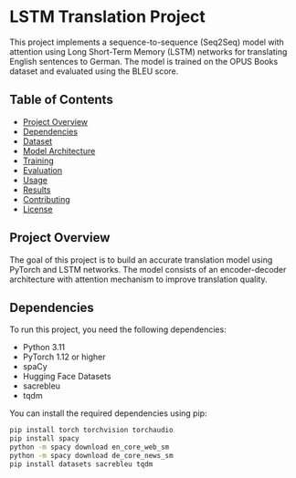 # LSTM Translation Project

This project implements a sequence-to-sequence (Seq2Seq) model with attention using Long Short-Term Memory (LSTM) networks for translating English sentences to German. The model is trained on the OPUS Books dataset and evaluated using the BLEU score.

## Table of Contents
- [Project Overview](#project-overview)
- [Dependencies](#dependencies)
- [Dataset](#dataset)
- [Model Architecture](#model-architecture)
- [Training](#training)
- [Evaluation](#evaluation)
- [Usage](#usage)
- [Results](#results)
- [Contributing](#contributing)
- [License](#license)

## Project Overview
The goal of this project is to build an accurate translation model using PyTorch and LSTM networks. The model consists of an encoder-decoder architecture with attention mechanism to improve translation quality.

## Dependencies
To run this project, you need the following dependencies:
- Python 3.11
- PyTorch 1.12 or higher
- spaCy
- Hugging Face Datasets
- sacrebleu
- tqdm

You can install the required dependencies using pip:
```bash
pip install torch torchvision torchaudio
pip install spacy
python -m spacy download en_core_web_sm
python -m spacy download de_core_news_sm
pip install datasets sacrebleu tqdm
